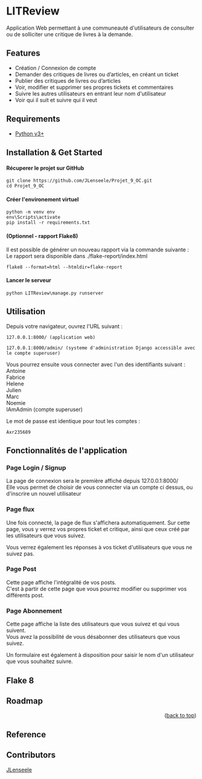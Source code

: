 <a name="readme-top"></a>
# LITReview

Application Web permettant à une communeauté d'utilisateurs de consulter ou de solliciter une critique de livres à la demande.

## Features

- Création / Connexion de compte 
- Demander des critiques de livres ou d’articles, en créant un ticket 
- Publier des critiques de livres ou d’articles
- Voir, modifier et supprimer ses propres tickets et commentaires
- Suivre les autres utilisateurs en entrant leur nom d'utilisateur
- Voir qui il suit et suivre qui il veut

## Requirements

+ [Python v3+](https://www.python.org/downloads/)

## Installation & Get Started

#### Récuperer le projet sur GitHub

    git clone https://github.com/JLenseele/Projet_9_OC.git
    cd Projet_9_OC

#### Créer l'environement virtuel

    python -m venv env
    env\Scripts\activate
    pip install -r requirements.txt
    
#### (Optionnel - rapport Flake8)  
Il est possible de générer un nouveau rapport via la commande suivante :  
Le rapport sera disponible dans ./flake-report/index.html

    flake8 --format=html --htmldir=flake-report
    
#### Lancer le serveur

    python LITReview\manage.py runserver

## Utilisation

Depuis votre navigateur, ouvrez l'URL suivant : 

    127.0.0.1:8000/ (application web)  
    
    127.0.0.1:8000/admin/ (systeme d'administration Django accessible avec le compte superuser)  
    
    
Vous pourrez ensuite vous connecter avec l'un des identifiants suivant :  
  Antoine  
	Fabrice  
	Helene  
	Julien  
	Marc  
	Noemie  
	IAmAdmin (compte superuser)  
  
Le mot de passe est identique pour tout les comptes :  

    Axr235689

## Fonctionnalités de l'application

### Page Login / Signup

La page de connexion sera le première affiché depuis 127.0.0.1:8000/  
Elle vous permet de choisir de vous connecter via un compte ci dessus, ou d'inscrire un nouvel utilisateur  

### Page flux

Une fois connecté, la page de flux s'affichera automatiquement.
Sur cette page, vous y verrez vos propres ticket et critique, ainsi que ceux créé par les utilisateurs que vous suivez.

Vous verrez également les réponses à vos ticket d'utilisateurs que vous ne suivez pas.

### Page Post

Cette page affiche l'intégralité de vos posts.  
C'est à partir de cette page que vous pourrez modifier ou supprimer vos différents post.

### Page Abonnement

Cette page affiche la liste des utilisateurs que vous suivez et qui vous suivent.  
Vous avez la possibilité de vous désabonner des utilisateurs que vous suivez.  

Un formulaire est également à disposition pour saisir le nom d'un utilisateur que vous souhaitez suivre.  

## Flake 8

## Roadmap

<p align="right">(<a href="#readme-top">back to top</a>)</p>
    
## Reference

## Contributors

[JLenseele](https://github.com/JLenseele)
